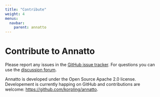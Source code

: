 ```yaml
---
title: "Contribute"
weight: 4
menus:
  navbar:
    parent: annatto
---
```


# Contribute to Annatto

Please report any issues in the [GitHub issue tracker](https://github.com/korpling/annatto/issues). For questions you can use the [discussion forum](https://github.com/korpling/annatto/discussions).

Annatto is developed under the Open Source Apache 2.0 license.
Developement is currently happing on GitHub and contributions are welcome: <https://github.com/korpling/annatto>.
